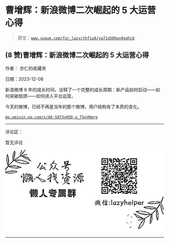 # 曹增辉：新浪微博二次崛起的 5 大运营心得

> 原文：[`www.yuque.com/for_lazy/thfiu8/ya71g50hpv8gghcb`](https://www.yuque.com/for_lazy/thfiu8/ya71g50hpv8gghcb)

## (8 赞)曹增辉：新浪微博二次崛起的 5 大运营心得

作者： 亦仁的收藏夹

日期：2023-12-08

新浪微博 8 年的成长时间，诠释了一个完整的成长周期：新产品如何启动——如何突破瓶颈——如何进入平台运营。

今天的微博，已经不再是当年的那个微博，用户结构有了本质的变化。

[`mp.weixin.qq.com/s/Ab-S8f3yH5D-e_TSoVHmrg`](https://mp.weixin.qq.com/s/Ab-S8f3yH5D-e_TSoVHmrg)

* * *

评论区：

暂无评论

![](img/1c37d505930596d12a88ab23e11aa07a.png)

* * *